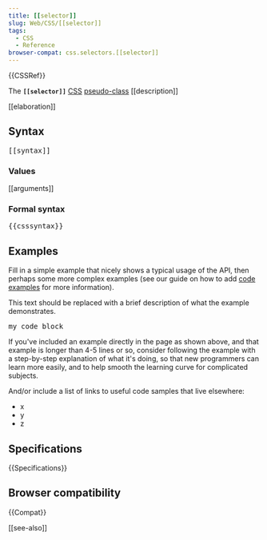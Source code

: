 ```yaml
---
title: [[selector]]
slug: Web/CSS/[[selector]]
tags:
  - CSS
  - Reference
browser-compat: css.selectors.[[selector]]
---
```

{{CSSRef}}

The **`[[selector]]`** [CSS](/docs/Web/CSS) [pseudo-class](/docs/Web/CSS/Pseudo-classes) [[description]]

[[elaboration]]

## Syntax

<pre class="syntaxbox">[[syntax]]</pre>

### Values

[[arguments]]

### Formal syntax

<pre class="syntaxbox">{{csssyntax}}</pre>

## Examples

Fill in a simple example that nicely shows a typical usage of the API, then perhaps some more complex examples (see our guide on how to add [code examples](/en-US/docs/MDN/Contribute/Structures/Code_examples) for more information).

This text should be replaced with a brief description of what the example demonstrates.

<pre class="brush: js">my code block</pre>

If you've included an example directly in the page as shown above, and that example is longer than 4-5 lines or so, consider following the example with a step-by-step explanation of what it's doing, so that new programmers can learn more easily, and to help smooth the learning curve for complicated subjects.

And/or include a list of links to useful code samples that live elsewhere:

*   x
*   y
*   z

## Specifications

{{Specifications}}

## Browser compatibility

{{Compat}}

[[see-also]]